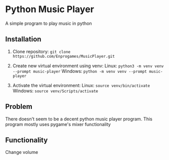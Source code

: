 # Python Music Player
A simple program to play music in python

## Installation
1. Clone repository:
`git clone https://github.com/Enprogames/MusicPlayer.git`
   
2. Create new virtual environment using venv:
Linux:
`python3 -m venv venv --prompt music-player`
   Windows:
   `python -m venv venv --prompt music-player`
   
3. Activate the virtual environment:
Linux:
`source venv/bin/activate`
   Windows:
   `source venv/Scripts/activate`

## Problem
There doesn't seem to be a decent python music player program. This program mostly uses pygame's mixer functionality

## Functionality
Change volume

